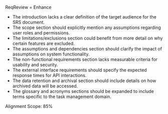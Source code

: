 ReqReview = Enhance

- The introduction lacks a clear definition of the target audience for the SRS document.
- The scope section should explicitly mention any assumptions regarding user roles and permissions.
- The limitations/exclusions section could benefit from more detail on why certain features are excluded.
- The assumptions and dependencies section should clarify the impact of assumptions on system functionality.
- The non-functional requirements section lacks measurable criteria for usability and security.
- The external interface requirements should specify the expected response times for API interactions.
- The data retention and archival section should include details on how archived data will be accessed.
- The glossary and acronyms sections should be expanded to include terms specific to the task management domain.

Alignment Scope: 85%